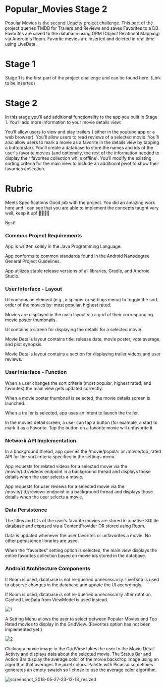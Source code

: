 # Popular_Movies Stage 2

Popular Movies is the second Udacity project challenge. This part of the project queries TMDB for Trailers and Reviews and saves Favorites to a DB. Favorites are saved to the database using ORM (Object Relational Mapping) via Android's Room. Favorite movies are inserted and deleted in real time using LiveData.

# Stage 1

Stage 1 is the first part of the project challenge and can be found here. (Link to be inserted)

# Stage 2
In this stage you’ll add additional functionality to the app you built in Stage 1.
You’ll add more information to your movie details view:

You’ll allow users to view and play trailers ( either in the youtube app or a web browser).
You’ll allow users to read reviews of a selected movie.
You’ll also allow users to mark a movie as a favorite in the details view by tapping a button(star).
You'll create a database to store the names and ids of the user's favorite movies (and optionally, the rest of the information needed to display their favorites collection while offline).
You’ll modify the existing sorting criteria for the main view to include an additional pivot to show their favorites collection.

# Rubric

Meets Specifications
Good job with the project.
You did an amazing work here and I can see that you are able to implement the concepts taught very well, keep it up! 👏🏼👏🏼

Best!

### Common Project Requirements
App is written solely in the Java Programming Language.

App conforms to common standards found in the Android Nanodegree General Project Guidelines.

App utilizes stable release versions of all libraries, Gradle, and Android Studio.

### User Interface - Layout
UI contains an element (e.g., a spinner or settings menu) to toggle the sort order of the movies by: most popular, highest rated.

Movies are displayed in the main layout via a grid of their corresponding movie poster thumbnails.

UI contains a screen for displaying the details for a selected movie.

Movie Details layout contains title, release date, movie poster, vote average, and plot synopsis.

Movie Details layout contains a section for displaying trailer videos and user reviews.

### User Interface - Function
When a user changes the sort criteria (most popular, highest rated, and favorites) the main view gets updated correctly.

When a movie poster thumbnail is selected, the movie details screen is launched.

When a trailer is selected, app uses an Intent to launch the trailer.

In the movies detail screen, a user can tap a button (for example, a star) to mark it as a Favorite. Tap the button on a favorite movie will unfavorite it.

### Network API Implementation
In a background thread, app queries the /movie/popular or /movie/top_rated API for the sort criteria specified in the settings menu.

App requests for related videos for a selected movie via the /movie/{id}/videos endpoint in a background thread and displays those details when the user selects a movie.

App requests for user reviews for a selected movie via the /movie/{id}/reviews endpoint in a background thread and displays those details when the user selects a movie.

### Data Persistence
The titles and IDs of the user’s favorite movies are stored in a native SQLite database and exposed via a ContentProvider
OR
stored using Room.

Data is updated whenever the user favorites or unfavorites a movie. No other persistence libraries are used.

When the "favorites" setting option is selected, the main view displays the entire favorites collection based on movie ids stored in the database.

### Android Architecture Components
If Room is used, database is not re-queried unnecessarily. LiveData is used to observe changes in the database and update the UI accordingly.

If Room is used, database is not re-queried unnecessarily after rotation. Cached LiveData from ViewModel is used instead.

![1](https://user-images.githubusercontent.com/5784029/40395370-b8acd0a0-5df5-11e8-8ca4-e8a2a05ea756.png)

A Setting Menu allows the user to select between Popular Movies and Top Rated movies to display in the
GridView. (Favorites option has not been implemented yet.)

![2](https://user-images.githubusercontent.com/5784029/40395598-e020058e-5df6-11e8-812f-69bd6697128d.png)

Clicking a movie image in the GridView takes the user to the Movie Detail Activty and displays data about
the selected movie. The Status Bar and Action Bar display the average color of the movie backdrop image
using an algorithm that averages the pixel colors. Palette with Picasso sometimes generates an empty
swatch so I chose to use the average color algorithm.

![screenshot_2018-05-27-23-12-18_resized](https://user-images.githubusercontent.com/5784029/40595664-fe9acdc6-6203-11e8-8380-8dbe0edbfa73.png)
